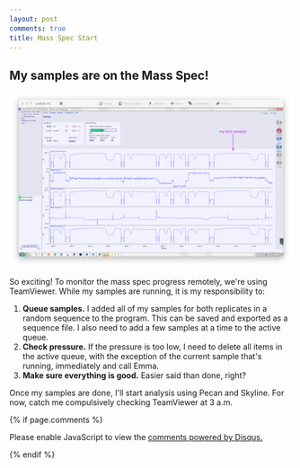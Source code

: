 ```yaml
---
layout: post
comments: true
title: Mass Spec Start
---
```


## My samples are on the Mass Spec!

![lumosinitialrun](https://raw.githubusercontent.com/RobertsLab/project-oyster-oa/master/images/DNR/Lab-Notebook/lumosinitialrun.png)

So exciting! To monitor the mass spec progress remotely, we're using TeamViewer. While my samples are running, it is my responsibility to:

1. **Queue samples.** I added all of my samples for both replicates in a random sequence to the program. This can be saved and exported as a sequence file. I also need to add a few samples at a time to the active queue.
2. **Check pressure.** If the pressure is too low, I need to delete all items in the active queue, with the exception of the current sample that's running, immediately and call Emma.
3. **Make sure everything is good.** Easier said than done, right?

Once my samples are done, I'll start analysis using Pecan and Skyline. For now, catch me compulsively checking TeamViewer at 3 a.m.

{% if page.comments %}

<div id="disqus_thread"></div>
<script>

/**
*  RECOMMENDED CONFIGURATION VARIABLES: EDIT AND UNCOMMENT THE SECTION BELOW TO INSERT DYNAMIC VALUES FROM YOUR PLATFORM OR CMS.
*  LEARN WHY DEFINING THESE VARIABLES IS IMPORTANT: https://disqus.com/admin/universalcode/#configuration-variables*/
/*
var disqus_config = function () {
this.page.url = PAGE_URL;  // Replace PAGE_URL with your page's canonical URL variable
this.page.identifier = PAGE_IDENTIFIER; // Replace PAGE_IDENTIFIER with your page's unique identifier variable
};
*/
(function() { // DON'T EDIT BELOW THIS LINE
var d = document, s = d.createElement('script');
s.src = 'https://the-responsible-grad-student.disqus.com/embed.js';
s.setAttribute('data-timestamp', +new Date());
(d.head || d.body).appendChild(s);
})();
</script>
<noscript>Please enable JavaScript to view the <a href="https://disqus.com/?ref_noscript">comments powered by Disqus.</a></noscript>

{% endif %}

<script id="dsq-count-scr" src="//the-responsible-grad-student.disqus.com/count.js" async></script>
